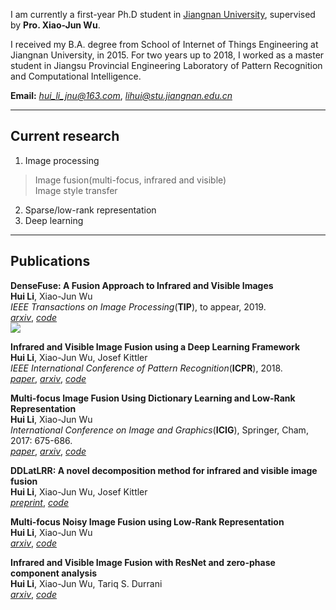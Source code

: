 I am currently a first-year Ph.D student in [Jiangnan University](http://www.jiangnan.edu.cn/), supervised by **Pro. Xiao-Jun Wu**. 

I received my B.A. degree from School of Internet of Things Engineering at Jiangnan University, in 2015. For two years up to 2018, I worked as a master student in Jiangsu Provincial Engineering Laboratory of Pattern Recognition and Computational Intelligence.

**Email:** *hui_li_jnu@163.com*, *lihui@stu.jiangnan.edu.cn*  

---
## Current research

1. Image processing
>Image fusion(multi-focus, infrared and visible)  
>Image style transfer  
2. Sparse/low-rank representation  
3. Deep learning

---
## Publications

**DenseFuse: A Fusion Approach to Infrared and Visible Images**  
**Hui Li**, Xiao-Jun Wu  
*IEEE Transactions on Image Processing*(**TIP**), to appear, 2019.  
[*arxiv*](https://arxiv.org/abs/1804.08361), [*code*](https://github.com/hli1221/imagefusion_densefuse)  
![](https://github.com/hli1221/hli1221.github.io/blob/master/figures/densefuse.png)

**Infrared and Visible Image Fusion using a Deep Learning Framework**  
**Hui Li**, Xiao-Jun Wu, Josef Kittler  
*IEEE International Conference of Pattern Recognition*(**ICPR**), 2018.  
[*paper*](https://ieeexplore.ieee.org/document/8546006), [*arxiv*](https://arxiv.org/abs/1804.06992), [*code*](https://github.com/hli1221/imagefusion_deeplearning)

**Multi-focus Image Fusion Using Dictionary Learning and Low-Rank Representation**  
**Hui Li**, Xiao-Jun Wu  
*International Conference on Image and Graphics*(**ICIG**), Springer, Cham, 2017: 675-686.  
[*paper*](https://link.springer.com/chapter/10.1007/978-3-319-71607-7_59), [*arxiv*](https://arxiv.org/abs/1804.08355), [*code*](https://github.com/hli1221/imagefusion_dllrr)

**DDLatLRR: A novel decomposition method for infrared and visible image fusion**  
**Hui Li**, Xiao-Jun Wu, Josef Kittler  
[*preprint*](https://www.researchgate.net/publication/328783865_DDLatLRR_A_novel_decomposition_method_for_infrared_and_visible_image_fusion), [*code*](https://github.com/hli1221/imagefusion_deepdecomposition)

**Multi-focus Noisy Image Fusion using Low-Rank Representation**  
**Hui Li**, Xiao-Jun Wu  
[*arxiv*](https://arxiv.org/abs/1804.09325), [*code*](https://github.com/hli1221/imagefusion_noisy_lrr)

**Infrared and Visible Image Fusion with ResNet and zero-phase component analysis**  
**Hui Li**, Xiao-Jun Wu, Tariq S. Durrani  
[*arxiv*](https://arxiv.org/abs/1806.07119), [*code*](https://github.com/hli1221/imagefusion_resnet50)




